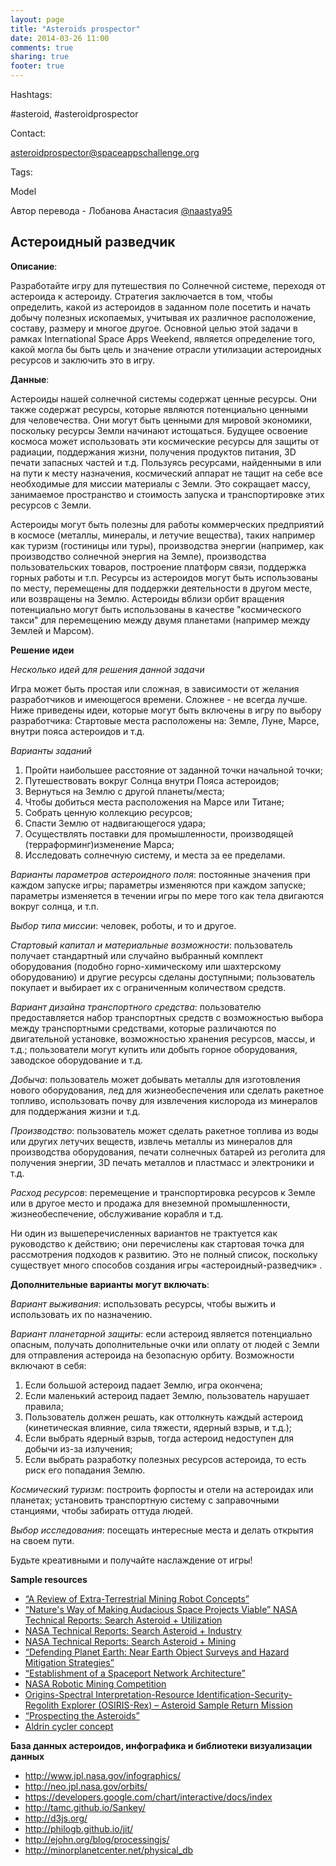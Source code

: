 ```yaml
---
layout: page
title: "Asteroids prospector"
date: 2014-03-26 11:00
comments: true
sharing: true
footer: true
---
```

Hashtags:

\#asteroid, \#asteroidprospector

Contact:

asteroidprospector@spaceappschallenge.org

Tags:

Model

Автор перевода - Лобанова Анастасия <a href="https://twitter.com/naastya95">@naastya95</a>

## Астероидный разведчик

**Описание**:

Разработайте игру для путешествия по Солнечной системе, переходя от астероида к астероиду.
Стратегия заключается в том, чтобы определить, какой из астероидов в заданном поле посетить и начать добычу полезных ископаемых, учитывая их различное расположение, составу, размеру и многое другое.
Основной целью этой задачи в рамках International Space Apps Weekend, является определение того, какой могла бы быть цель и значение отрасли утилизации астероидных ресурсов и заключить это в игру.

**Данные**:

Астероиды нашей солнечной системы содержат ценные ресурсы.
Они также содержат ресурсы, которые являются потенциально ценными для человечества.
Они могут быть ценными для мировой экономики, поскольку ресурсы Земли начинают истощаться.
Будущее освоение космоса может использовать эти  космические ресурсы для защиты от радиации, поддержания жизни, получения продуктов питания, 3D печати запасных частей и т.д.
Пользуясь ресурсами, найденными в или на пути к месту назначения, космический аппарат не тащит на себе все необходимые для миссии материалы с Земли.
Это сокращает массу, занимаемое пространство и стоимость запуска и транспортировке этих ресурсов с Земли.

 Астероиды могут быть полезны для работы коммерческих предприятий в космосе (металлы, минералы, и летучие вещества), таких  например как туризм (гостиницы или туры), производства энергии (например, как производство солнечной энергия на Земле), производства пользовательских товаров, построение платформ связи, поддержка горных работы и т.п. 
Ресурсы из астероидов могут быть использованы по месту, перемещены для поддержки деятельности в другом месте, или возвращены на Землю.
 Астероиды  вблизи орбит вращения потенциально могут быть использованы в качестве "космического такси" для перемещению между двумя планетами (например между Землей и Марсом).

**Решение идеи**

*Несколько идей для решения данной задачи*

Игра может быть простая или сложная, в зависимости от желания разработчиков и имеющегося времени.
Сложнее - не всегда лучше. Ниже приведены идеи, которые могут быть включены в игру по выбору разработчика:
Стартовые места расположены на: Земле, Луне, Марсе, внутри пояса астероидов и т.д.

*Варианты заданий* 

1. Пройти наибольшее расстояние от заданной точки начальной точки;
2. Путешествовать вокруг Солнца внутри Пояса астероидов;
3. Вернуться на Землю с другой планеты/места;
4. Чтобы добиться места расположения на Марсе или Титане;
5. Собрать ценную коллекцию ресурсов;
6. Спасти Землю от надвигающегося удара;
7. Осуществлять поставки для промышленности, производящей (терраформинг)изменение Марса;
8. Исследовать солнечную систему, и места за ее пределами.

*Варианты параметров астероидного поля*: постоянные значения при каждом запуске игры; параметры изменяются при каждом запуске; параметры изменяется в течении игры по мере того как тела двигаются вокруг солнца, и т.п.

*Выбор типа миссии*: человек, роботы, и то и другое.

*Стартовый капитал и материальные возможности*: пользователь получает стандартный или случайно выбранный комплект оборудования (подобно горно-химическому или шахтерскому оборудованию) и другие ресурсы сделаны доступными; пользователь покупает и выбирает их с ограниченным количеством средств.

*Вариант дизайна транспортного средства*: пользователю предоставляется набор транспортных средств с возможностью выбора между транспортными средствами, которые различаются по двигательной установке, возможностью хранения ресурсов, массы, и т.д.; пользователи могут купить или добыть горное оборудования, заводское оборудование и т.д.

*Добыча*: пользователь может добывать металлы для изготовления нового оборудования, лед для жизнеобеспечения или сделать ракетное топливо, использовать почву для извлечения кислорода из минералов для поддержания жизни и т.д.

*Производство*: пользователь может сделать ракетное топлива из воды или других летучих веществ, извлечь металлы из минералов для производства оборудования, печати солнечных батарей из реголита для получения энергии, 3D печать металлов и пластмасс и электроники и т.д.

*Расход ресурсов*: перемещение и транспортировка ресурсов к Земле или в другое место и продажа для внеземной промышленности, жизнеобеспечение, обслуживание корабля и т.д.

Ни один из вышеперечисленных вариантов не трактуется как руководство к действию; они перечислены как стартовая точка для рассмотрения подходов к развитию. Это не полный список, поскольку существует много способов создания игры «астероидный-разведчик» .

**Дополнительные варианты могут включать**:

*Вариант выживания*: использовать ресурсы, чтобы выжить и использовать их по назначению.

*Вариант планетарной защиты*: если астероид является потенциально опасным, получать дополнительные очки или оплату от людей с Земли для отправления астероида на безопасную орбиту. Возможности включают в себя: 

1. Если большой астероид падает Землю, игра окончена;
2. Если маленький астероид падает Землю, пользователь нарушает правила;
3. Пользователь должен решать, как оттолкнуть каждый астероид (кинетическая влияние, сила тяжести, ядерный взрыв, и т.д.);
4. Если выбрать ядерный взрыв, тогда астероид недоступен для добычи из-за излучения;
5. Если выбрать разработку полезных ресурсов астероида, то есть риск его попадания Землю.

*Космический туризм*: построить форпосты и отели на астероидах или планетах; установить транспортную систему с заправочными станциями, чтобы забирать оттуда людей.

*Выбор исследования*: посещать интересные места и делать открытия на своем пути. 

Будьте креативными и получайте наслаждение от игры!

**Sample resources**

* <a href="http://ntrs.nasa.gov/search.jsp?R=20120008777&amp;hterms=mueller+asteroid+asteroid&amp;qs=Ntx%3Dmode%2Bmatchall%7Cmode%2520matchall%26Ntk%3DAll%7CAuthor-Name%26N%3D0%26No%3D10%26Ntt%3Dasteroid%7Cmueller" >“A Review of Extra-Terrestrial Mining Robot Concepts” </a> 
* <a href="http://ntrs.nasa.gov/search.jsp?R=20110016183&amp;hterms=asteroid+industry&amp;qs=Ntx%3Dmode%2Bmatchallany%26Ntk%3DAll%26N%3D4294128800%26Ntt%3Dasteroid%2Bindustry" >“Nature's Way of Making Audacious Space Projects Viable” </a> <a href="http://ntrs.nasa.gov/search.jsp?Ntx=mode+matchallany&amp;Ntk=All&amp;N=0&amp;Ntt=asteroid+utilization"> NASA Technical Reports: Search Asteroid + Utilization </a>
* <a href="http://ntrs.nasa.gov/search.jsp?Ntx=mode+matchallany&amp;Ntk=All&amp;N=0&amp;Ntt=asteroid+industry">NASA Technical Reports: Search Asteroid + Industry </a>
* <a href="http://ntrs.nasa.gov/search.jsp?N=0&amp;Ntk=All&amp;Ntt=asteroid%20mining&amp;Ntx=mode%20matchallpartial">NASA Technical Reports: Search Asteroid + Mining </a> 
* <a href="http://www.nap.edu/catalog.php?record_id=12842">“Defending Planet Earth: Near Earth Object Surveys and Hazard Mitigation Strategies”</a> 
* <a href="http://ntrs.nasa.gov/search.jsp?R=20120015766&amp;hterms=20120015766&amp;qs=N%3D0%26Ntk%3DAll%26Ntt%3D20120015766%26Ntx%3Dmode%2520matchallpartial" >“Establishment of a Spaceport Network Architecture” </a>
* <a href="http://www.nasa.gov/offices/education/centers/kennedy/technology/nasarmc.html">NASA Robotic Mining Competition</a>
* <a href="http://osiris-rex.lpl.arizona.edu/">Origins-Spectral Interpretation-Resource Identification-Security-Regolith Explorer (OSIRIS-Rex) – Asteroid Sample Return Mission </a>
* <a href="http://gslibir.gsfc.nasa.gov/colloquia/4552">“Prospecting the Asteroids”</a>
* <a href="http://en.wikipedia.org/wiki/Mars_cycler">Aldrin cycler concept</a>

**База данных астероидов, инфографика и библиотеки визуализации данных** 

* <a href="http://www.jpl.nasa.gov/infographics/">http://www.jpl.nasa.gov/infographics/</a>
* <a href="http://neo.jpl.nasa.gov/orbits/">http://neo.jpl.nasa.gov/orbits/</a>
* <a href="https://developers.google.com/chart/interactive/docs/index">https://developers.google.com/chart/interactive/docs/index</a>
* <a href="http://tamc.github.io/Sankey/">http://tamc.github.io/Sankey/</a>
* <a href="http://d3js.org/">http://d3js.org/</a>
* <a href="http://philogb.github.io/jit/">http://philogb.github.io/jit/</a>
* <a href="http://ejohn.org/blog/processingjs/">http://ejohn.org/blog/processingjs/</a>
* <a href="http://minorplanetcenter.net/physical_db">http://minorplanetcenter.net/physical_db </a>

